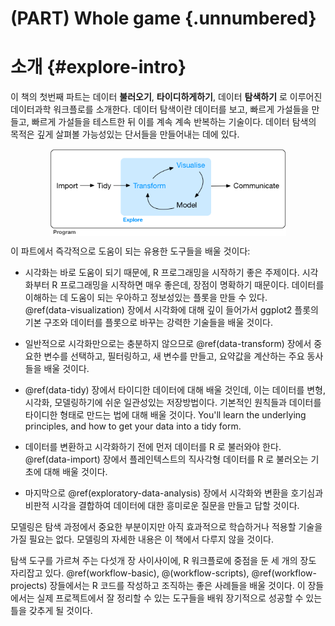 # (PART) Whole game {.unnumbered}

# 소개 {#explore-intro}

이 책의 첫번째 파트는 데이터 **불러오기**, **타이디하게하기**, 데이터 **탐색하기** 로 이루어진 데이터과학 워크플로를 소개한다.
데이터 탐색이란 데이터를 보고, 빠르게 가설들을 만들고, 빠르게 가설들을 테스트한 뒤 이를 계속 계속 반복하는 기술이다.
데이터 탐색의 목적은 깊게 살펴볼 가능성있는 단서들을 만들어내는 데에 있다.

<img src="diagrams/data-science-explore.png" width="75%" style="display: block; margin: auto;" />


이 파트에서 즉각적으로 도움이 되는 유용한 도구들을 배울 것이다:

-   시각화는 바로 도움이 되기 때문에, R 프로그래밍을 시작하기 좋은 주제이다. 시각화부터 R 프로그래밍을 시작하면 매우 좋은데, 장점이 명확하기 때문이다. 데이터를 이해하는 데 도움이 되는 우아하고 정보성있는 플롯을 만들 수 있다.  
    \@ref(data-visualization) 장에서 시각화에 대해 깊이 들어가서 ggplot2 플롯의 기본 구조와 데이터를 플롯으로 바꾸는 강력한 기술들을 배울 
것이다.

-   일반적으로 시각화만으로는 충분하지 않으므로 \@ref(data-transform) 장에서 중요한 변수를 선택하고, 필터링하고, 
새 변수를 만들고, 요약값을 계산하는 주요 동사들을 배울 것이다.

-   \@ref(data-tidy) 장에서 타이디한 데이터에 대해 배울 것인데, 이는 데이터를 변형, 시각화, 모델링하기에 쉬운 일관성있는 저장방법이다. 기본적인 원칙들과 데이터를 타이디한 형태로 만드는 법에 대해 배울 것이다.
    You'll learn the underlying principles, and how to get your data into a tidy form.

-   데이터를 변환하고 시각화하기 전에 먼저 데이터를 R 로 불러와야 한다.
    \@ref(data-import) 장에서 플레인텍스트의 직사각형 데이터를 R 로 불러오는 기초에 대해 배울 것이다.

-   마지막으로 \@ref(exploratory-data-analysis) 장에서 시각화와 
변환을 호기심과 비판적 시각을 결합하여 데이터에 대한 흥미로운 질문을 만들고 답할 
것이다.


모델링은 탐색 과정에서 중요한 부분이지만 아직 효과적으로 학습하거나 적용할 
기술을 가질 필요는 없다. 모델링의 자세한 내용은 이 책에서 다루지 않을 것이다.

탐색 도구를 가르쳐 주는 다섯개 장 사이사이에, R 워크플로에 중점을 둔 세 개의 
장도 자리잡고 있다. \@ref(workflow-basic), \@(workflow-scripts), \@ref(workflow-projects) 장들에서는 R 코드를 작성하고 조직하는 좋은 사례들을 배울 것이다. 
이 장들에서는 실제 프로젝트에서 잘 정리할 수 있는 도구들을 배워 장기적으로 
성공할 수 있는 틀을 갖추게 될 것이다.

